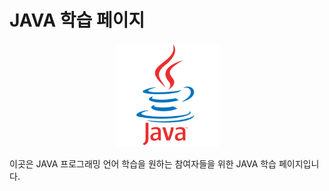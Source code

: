 # JAVA 학습 페이지
<p align="center">
    <img src="./Images/Logo.png" style="zoom: 33%;" />
</p>


이곳은 JAVA 프로그래밍 언어 학습을 원하는 참여자들을 위한 JAVA 학습 페이지입니다.

